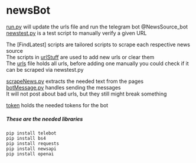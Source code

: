 # newsBot
[run.py](run.py) will update the urls file and run the telegram bot @NewsSource_bot  
[newstest.py](newstest.py) is a test script to manually verify a given URL  

The [FindLatest] scripts are tailored scripts to scrape each respective news source  
The scripts in [urlStuff](urlStuff) are used to add new urls or clear them  
The [urls](urlStuff/urls.txt) file holds all urls, before adding one manually you could check if it can be scraped via newstest.py  

[scrapeNews.py](functions/scrapeNews.py) extracts the needed text from the pages \
[botMessage.py](functions/botMessage.py) handles sending the messages \
It will not post about bad urls, but they still might break something

[token](token) holds the needed tokens for the bot


##### These are the needed libraries 
```shell
pip install telebot
pip install bs4
pip install requests
pip install newsapi
pip install openai
